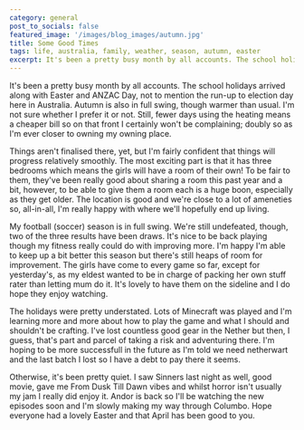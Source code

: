 ```yaml
---
category: general
post_to_socials: false
featured_image: '/images/blog_images/autumn.jpg'
title: Some Good Times
tags: life, australia, family, weather, season, autumn, easter
excerpt: It's been a pretty busy month by all accounts. The school holidays arrived along with Easter and ANZAC Day, not to me   ntion the run-up to election day here in Australia. Autumn is also in full swing, though warmer than usual. I'm not sure whether I prefer it or not. Still, fewer days using the heating means a cheaper bill so on that front I certainly won't be complaining; doubly so as I'm ever closer to owning my own place.
---
```


It's been a pretty busy month by all accounts. The school holidays arrived along with Easter and ANZAC Day, not to mention the run-up to election day here in Australia. Autumn is also in full swing, though warmer than usual. I'm not sure whether I prefer it or not. Still, fewer days using the heating means a cheaper bill so on that front I certainly won't be complaining; doubly so as I'm ever closer to owning my owning place.

Things aren't finalised there, yet, but I'm fairly confident that things will progress relatively smoothly. The most exciting part is that it has three bedrooms which means the girls will have a room of their own! To be fair to them, they've been really good about sharing a room this past year and a bit, however, to be able to give them a room each is a huge boon, especially as they get older. The location is good and we're close to a lot of ameneties so, all-in-all, I'm really happy with where we'll hopefully end up living.

My football (soccer) season is in full swing. We're still undefeated, though, two of the three results have been draws. It's nice to be back playing though my fitness really could do with improving more. I'm happy I'm able to keep up a bit better this season but there's still heaps of room for improvement. The girls have come to every game so far, except for yesterday's, as my eldest wanted to be in charge of packing her own stuff rater than letting mum do it. It's lovely to have them on the sideline and I do hope they enjoy watching.

The holidays were pretty understated. Lots of Minecraft was played and I'm learning more and more about how to play the game and what I should and shouldn't be crafting. I've lost countless good gear in the Nether but then, I guess, that's part and parcel of taking a risk and adventuring there. I'm hoping to be more successfull in the future as I'm told we need netherwart and the last batch I lost so I have a debt to pay there it seems.

Otherwise, it's been pretty quiet. I saw Sinners last night as well, good movie, gave me From Dusk Till Dawn vibes and whilst horror isn't usually my jam I really did enjoy it. Andor is back so I'll be watching the new episodes soon and I'm slowly making my way through Columbo. Hope everyone had a lovely Easter and that April has been good to you.

